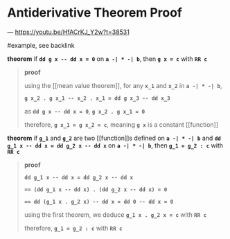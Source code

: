 # Antiderivative Theorem Proof

&mdash; <https://youtu.be/HfACrKJ_Y2w?t=38531>

#example, see backlink

**theorem** if **`dd g x -- dd x = 0`** on **`a -| * -| b`**, then **`g x = c`** with **`RR c`**

> **proof**
>
> using the [[mean value theorem]], for any **`x_1`** and **`x_2`** in **`a -| * -| b`**,
>
> **`g x_2 . g x_1 -- x_2 . x_1 = dd g x_3 -- dd x_3`**
>
> as **`dd g x -- dd x = 0`**, **`g x_2 . g x_1 = 0`**
>
> therefore, **`g x_1 = g x_2 = c`**, meaning **`g x`** is a constant [[function]]

**theorem** if **`g_1`** and **`g_2`** are two [[function]]s defined on **`a -| * -| b`** and **`dd g_1 x -- dd x = dd g_2 x -- dd x`** on **`a -| * -| b`**, then **`g_1 = g_2 : c`** with **`RR c`**

> **proof**
>
> **`dd g_1 x -- dd x = dd g_2 x -- dd x`**
>
> **`== (dd g_1 x -- dd x) . (dd g_2 x -- dd x) = 0`**
>
> **`== dd (g_1 x . g_2 x) -- dd x = dd 0 -- dd x = 0`**
>
> using the first theorem, we deduce **`g_1 x . g_2 x = c`** with **`RR c`**
>
> therefore, **`g_1 = g_2 : c`** with **`RR c`**
